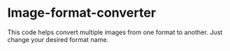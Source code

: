 # Image-format-converter

This code helps convert multiple images from one format to another.
Just change your desired format name.

